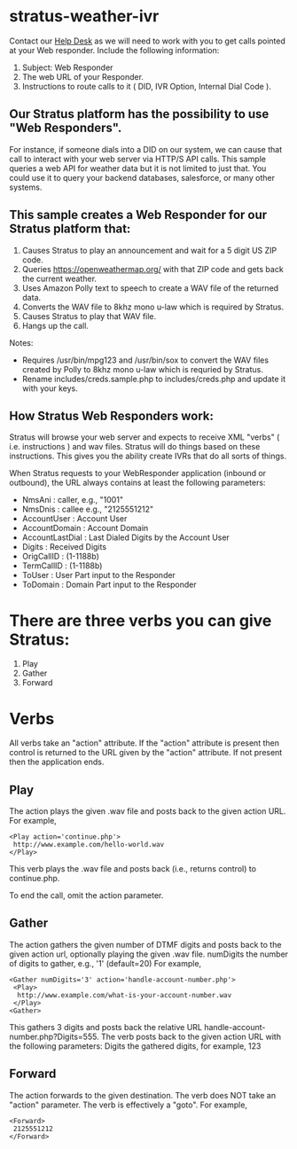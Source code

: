 # stratus-weather-ivr

Contact our [Help Desk](https://www.spectrumvoip.com) as we will need to work with you to get calls pointed at your Web responder.  Include the following information:
1. Subject: Web Responder
1. The web URL of your Responder.
1. Instructions to route calls to it ( DID, IVR Option, Internal Dial Code ).

## Our Stratus platform has the possibility to use "Web Responders".

For instance, if someone dials into a DID on our system, we can cause that call to interact with your web server via HTTP/S API calls.  This sample queries a web API for weather data but it is not limited to just that.  You could use it to query your backend databases, salesforce, or many other systems.

## This sample creates a Web Responder for our Stratus platform that:

1. Causes Stratus to play an announcement and wait for a 5 digit US ZIP code.
1. Queries https://openweathermap.org/ with that ZIP code and gets back the current weather.
1. Uses Amazon Polly text to speech to create a WAV file of the returned data.
1. Converts the WAV file to 8khz mono u-law which is required by Stratus.
1. Causes Stratus to play that WAV file.
1. Hangs up the call.

Notes:
* Requires /usr/bin/mpg123 and /usr/bin/sox to convert the WAV files created by Polly to 8khz mono u-law which is requried by Stratus.
* Rename includes/creds.sample.php to includes/creds.php and update it with your keys.

## How Stratus Web Responders work:

Stratus will browse your web server and expects to receive XML "verbs" ( i.e. instructions ) and wav files.  Stratus will do things based on these instructions.  This gives you the ability create IVRs that do all sorts of things.

When Stratus requests to your WebResponder application (inbound or outbound), the URL always contains at least the following parameters:

- NmsAni : caller, e.g., "1001"
- NmsDnis : callee e.g., "2125551212"
- AccountUser : Account User
- AccountDomain : Account Domain
- AccountLastDial : Last Dialed Digits by the Account User
- Digits : Received Digits
- OrigCallID : (1-1188b)
- TermCallID : (1-1188b)
- ToUser : User Part input to the Responder
- ToDomain : Domain Part input to the Responder

# There are three verbs you can give Stratus:
1. Play
1. Gather
1. Forward

# Verbs
All verbs take an "action" attribute. If the "action" attribute is present then control is returned to the URL given by the "action" attribute. If not present then the application ends.

## Play
The <Play> action plays the given .wav file and posts back to the given action URL.
For example,
```
<Play action='continue.php'>
 http://www.example.com/hello-world.wav
</Play>
```
This verb plays the .wav file and posts back (i.e., returns control) to continue.php.

To end the call, omit the action parameter.

## Gather
The <Gather> action gathers the given number of DTMF digits and posts back to the given action url, optionally playing the given .wav file.
numDigits 
the number of digits to gather, e.g., '1' (default=20)
For example,
```
<Gather numDigits='3' action='handle-account-number.php'>
 <Play>
  http://www.example.com/what-is-your-account-number.wav
 </Play>
<Gather>
```
This gathers 3 digits and posts back the relative URL handle-account-number.php?Digits=555.
The <Gather> verb posts back to the given action URL with the following parameters:
Digits 
the gathered digits, for example, 123

## Forward
The <Forward> action forwards to the given destination. The <Forward> verb does NOT take an "action" parameter. The <Forward> verb is effectively a "goto".
For example,
```
<Forward>
 2125551212
</Forward>
```

